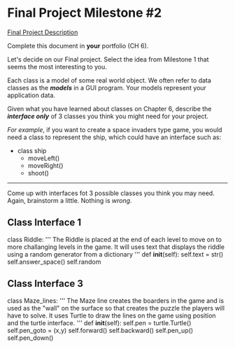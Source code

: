 # Final Project Milestone #2

[Final Project Description](https://docs.google.com/document/d/1j3zgypVjPjzXl4pL1_Wpjvp3GLCW9zcFydkwUjNfNUA/edit?usp=sharing)

Complete this document in **your** portfolio (CH 6). 

Let's decide on our Final project. Select the idea from Milestone 1 that seems the most interesting to you.

Each class is a model of some real world object. We often refer to data classes as the ***models*** in a GUI program. Your models represent your application data.

Given what you have learned about classes on Chapter 6, describe the ***interface only*** of 3 classes you think you might need for your project.

*For example*, if you want to create a space invaders type game, you would need a class to represent the ship, which could have an interface such as: 

* class ship
    * moveLeft()
    * moveRight()
    * shoot()

***

Come up with interfaces fot 3 possible classes you think you may need. Again, brainstorm a little. Nothing is *wrong*.

## Class Interface 1
class Riddle:
'''
The Riddle is placed at the end of each level to move on to more challanging levels in the game. It will uses text that displays the riddle using a random generator from a dictionary
'''
  def __init__(self):
    self.text = str()
    self.answer_space()
    self.random

## Class Interface 3
class Maze_lines:
'''
The Maze line creates the boarders in the game and is used as the "wall" on the surface so that creates the puzzle the players will have to solve. It uses Turtle to draw the lines on the game using position and the turtle interface. 
'''
  def __init__(self):
    self.pen = turtle.Turtle()
    self.pen_goto = (x,y)
    self.forward()
    self.backward()
    self.pen_up()
    self.pen_down()

